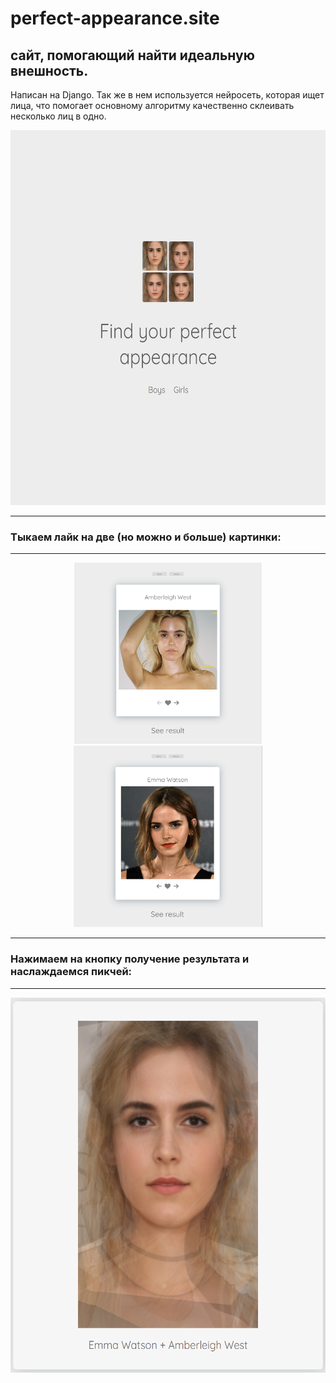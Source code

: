 # perfect-appearance.site

## сайт, помогающий найти идеальную внешность.

Написан на Django. Так же в нем используется нейросеть, которая ищет лица, что помогает основному алгоритму качественно склеивать несколько лиц в одно.


<div align="center">

<img height="600" src="https://github.com/Glazochek/perfect-appearance.site/blob/main/imgs/%D0%A1%D0%BD%D0%B8%D0%BC%D0%BE%D0%BA%20%D1%8D%D0%BA%D1%80%D0%B0%D0%BD%D0%B0%202023-03-15%20181840.png?raw=true">

</div>

---

### Тыкаем лайк на две (но можно и больше) картинки:

---

<div align="center">
 
<img height="290" src="https://github.com/Glazochek/perfect-appearance.site/blob/main/imgs/%D0%A1%D0%BD%D0%B8%D0%BC%D0%BE%D0%BA%20%D1%8D%D0%BA%D1%80%D0%B0%D0%BD%D0%B0%202023-03-15%20181917.png?raw=true">

<img height="290" src="https://github.com/Glazochek/perfect-appearance.site/blob/main/imgs/%D0%A1%D0%BD%D0%B8%D0%BC%D0%BE%D0%BA%20%D1%8D%D0%BA%D1%80%D0%B0%D0%BD%D0%B0%202023-03-15%20181942.png?raw=true">

</div>

---

### Нажимаем на кнопку получение результата и наслаждаемся пикчей:

---

<div align="center">

<img height="600" src="https://github.com/Glazochek/perfect-appearance.site/blob/main/imgs/%D0%A1%D0%BD%D0%B8%D0%BC%D0%BE%D0%BA%20%D1%8D%D0%BA%D1%80%D0%B0%D0%BD%D0%B0%202023-03-15%20182057.png?raw=true">

</div>
